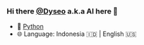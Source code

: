 ### Hi there [@Dyseo](https://github.com/dyseo) a.k.a Al here 👋

- 🐍 [Python](https://www.python.org/)
- 🌐 Language: Indonesia :indonesia: | English :us:
